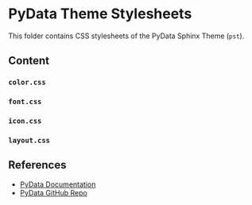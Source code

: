 # PyData Theme Stylesheets

This folder contains CSS stylesheets of the PyData Sphinx Theme (`pst`).


## Content

### `color.css`

### `font.css`

### `icon.css`

### `layout.css`


## References
* [PyData Documentation](https://pydata-sphinx-theme.readthedocs.io/en/stable/user_guide/styling.html)
* [PyData GitHub Repo](https://github.com/pydata/pydata-sphinx-theme/tree/main/src/pydata_sphinx_theme/assets/styles)
